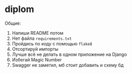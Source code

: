 # diplom

Общие: 
1) Напиши README потом
2) Нет файла `requirements.txt`
3) Пройдись по коду с помощью `flake8`
4) Отсортируй импорты
5) Лучше всё не делать в одном приложение на Django
6) Избегай Magic Number
7) Swagger не заметил, мб стоит добавить и схему бд